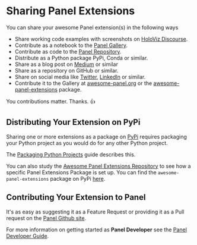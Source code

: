 # Sharing Panel Extensions

You can share your awesome Panel extension(s) in the following ways

- Share working code examples with screenshots on [HoloViz Discourse](https://discourse.holoviz.org/).
- Contribute as a notebook to the [Panel Gallery](https://panel.holoviz.org/gallery/index.html).
- Contribute as code to the [Panel Repository](https://github.com/holoviz/panel).
- Distribute as a Python package PyPi, Conda or similar.
- Share as a blog post on [Medium](https://medium.com/) or similar
- Share as a repository on GitHub or similar.
- Share on social media like [Twitter](https://twitter.com/home), [LinkedIn](https://www.linkedin.com/feed/) or similar.
- Contribute it to the Gallery at [awesome-panel.org](https://awesome-panel.org) or the [awesome-panel-extensions](https://github.com/MarcSkovMadsen/awesome-panel-extensions) package.

You contributions matter. Thanks. 👍

## Distributing Your Extension on PyPi

Sharing one or more extensions as a package on [PyPi](https://pypi.org/) requires packaging your Python project as you would do for any other Python project.

The [Packaging Python Projects](https://packaging.python.org/tutorials/packaging-projects/) guide describes this.

You can also study the [Awesome Panel Extensions Repository](https://github.com/marcskovmadsen/awesome-panel-extensions) to see how a specific Panel Extensions Package is set up. You can find the `awesome-panel-extensions` package on PyPi [here](https://pypi.org/project/awesome-panel-extensions/).

## Contributing Your Extension to Panel

It's as easy as suggesting it as a Feature Request or providing it as a Pull request on the [Panel Github site](https://github.com/holoviz/panel).

For more information on getting started as **Panel Developer** see the [Panel Developer Guide](https://panel.holoviz.org/developer_guide/index.html).